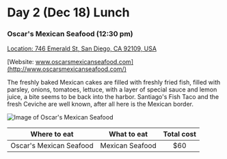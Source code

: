 # Day 2 (Dec 18) Lunch
### Oscar's Mexican Seafood (12:30 pm)

[Location: 746 Emerald St, San Diego, CA 92109, USA](https://www.google.com/maps/place/Oscar's+Mexican+Seafood/@32.7985181,-117.2587076,17z/data=!4m13!1m7!3m6!1s0x80dc018d6599c459:0xf01876bb199b0034!2s746+Emerald+St,+San+Diego,+CA+92109!3b1!8m2!3d32.7985181!4d-117.2565189!3m4!1s0x80dc018d65e6a6ed:0xea7c8b01af94dcb9!8m2!3d32.7985181!4d-117.2565189)

[Website: www.oscarsmexicanseafood.com](http://www.oscarsmexicanseafood.com/)

The freshly baked Mexican cakes are filled with freshly fried fish, filled with parsley, onions, tomatoes, lettuce, with a layer of special sauce and lemon juice, a bite seems to be back into the harbor. Santiago's Fish Taco and the fresh Ceviche are well known, after all here is the Mexican border.

![Image of Oscar's Mexican Seafood](https://github.com/Wenyilu1990/Trip-Plan/tree/Sprint-3/Day%202%20Activities/Oscar's%20Mexican%20Seafood.jpg)

|Where to eat           |What to eat    |Total cost|
|:---------------------:|:-------------:|:--------:|
|Oscar's Mexican Seafood|Mexican Seafood|   $60    |
